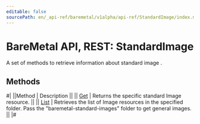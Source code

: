 ```yaml
---
editable: false
sourcePath: en/_api-ref/baremetal/v1alpha/api-ref/StandardImage/index.md
---
```


# BareMetal API, REST: StandardImage

A set of methods to retrieve information about standard image .

## Methods

#|
||Method | Description ||
|| [Get](get.md) | Returns the specific standard Image resource. ||
|| [List](list.md) | Retrieves the list of Image resources in the specified folder. Pass the "baremetal-standard-images" folder to get general images. ||
|#